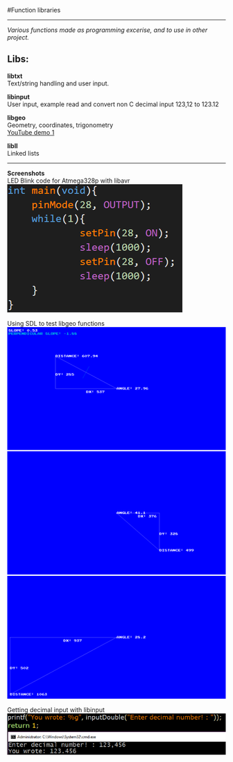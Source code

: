 #Function libraries

---

*Various functions made as programming excerise, and to use in other project.*

## Libs:  
**libtxt**  
Text/string handling and user input.

**libinput**  
User input, example read and convert non C decimal input 123,12 to 123.12  

**libgeo**  
Geometry, coordinates, trigonometry  
[YouTube demo 1](https://www.youtube.com/watch?v=CRliam8EJOI)  

**libll**  
Linked lists    

---

**Screenshots**  
LED Blink code for Atmega328p with libavr  
![blink](https://raw.githubusercontent.com/GoblinDynamiteer/libs/master/img/libavr_001.png)  

Using SDL to test libgeo functions  
![Triangle data 4](https://raw.githubusercontent.com/GoblinDynamiteer/libs/master/img/libgeo_004.png)  
![Triangle data 2](https://raw.githubusercontent.com/GoblinDynamiteer/libs/master/img/libgeo_002.png)  
![Triangle data 3](https://raw.githubusercontent.com/GoblinDynamiteer/libs/master/img/libgeo_003.png)  

Getting decimal input with libinput
![Double input with comma](https://raw.githubusercontent.com/GoblinDynamiteer/libs/master/img/libinput_001.png)
